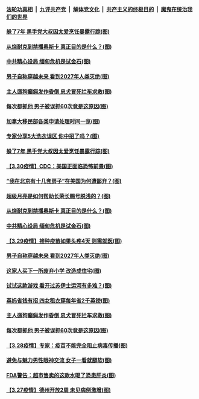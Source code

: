 

####  [法轮功真相](../../../../basic/blob/master/README.md?t=03311731) &nbsp;|&nbsp; [九评共产党](../../../../9ping.md/blob/master/README.md?t=03311731) &nbsp;|&nbsp; [解体党文化](../../../../jtdwh.md/blob/master/README.md?t=03311731)  &nbsp;|&nbsp; [共产主义的终极目的](../../../../gczydzjmd.md/blob/master/README.md?t=03311731) &nbsp;|&nbsp; [魔鬼在统治我们的世界](../../../../mgztzwmdsj.md/blob/master/README.md?t=03311731) 

#### [躲了7年 黑手党大叔因太爱烹饪暴露行踪(图)](../pages/p3/967249.md?t=03311731) 

#### [从烧耐克到禁播奥斯卡 真正目的是什么？(图)](../pages/p3/967179.md?t=03311731) 

#### [中共精心设局 缅甸危机是试金石(图)](../pages/p3/967162.md?t=03311731) 

#### [男子自称穿越未来 看到2027年人类灭绝(图)](../pages/p3/967143.md?t=03311731) 

#### [主人遛狗癫痫发作昏倒 忠犬冒死拦车求救(图)](../pages/p3/967060.md?t=03311731) 

#### [每次都抓他 男子被误抓60次竟是这原因(图)](../pages/p3/967045.md?t=03311731) 

#### [加拿大移民部各类申请处理时间一览(图)](../pages/p3/967304.md?t=03311731) 

#### [专家分享5大洗衣误区 你中招了吗？(图)](../pages/p3/967300.md?t=03311731) 

#### [躲了7年 黑手党大叔因太爱烹饪暴露行踪(图)](../pages/p3/967249.md?t=03311731) 

#### [【3.30疫情】CDC：美国正面临恐怖前景(图)](../pages/p3/967247.md?t=03311731) 

#### [“我在北京有十几套房子”在美国为何遭鄙弃？(图)](../pages/p3/966855.md?t=03311731) 

#### [超级月亮是如何帮助长荣长赐号脱浅的？(图)](../pages/p3/967228.md?t=03311731) 

#### [从烧耐克到禁播奥斯卡 真正目的是什么？(图)](../pages/p3/967179.md?t=03311731) 

#### [中共精心设局 缅甸危机是试金石(图)](../pages/p3/967162.md?t=03311731) 

#### [【3.29疫情】接种疫苗如果头疼4天 则需就医(图)](../pages/p3/967155.md?t=03311731) 

#### [男子自称穿越未来 看到2027年人类灭绝(图)](../pages/p3/967143.md?t=03311731) 

#### [这家人买下一所废弃小学 改造成住宅(图)](../pages/p3/967149.md?t=03311731) 

#### [试试这款游戏 看开过苏伊士运河有多难？(图)](../pages/p3/967144.md?t=03311731) 

#### [英妈省钱有招 四女租衣穿每年省2千英镑(图)](../pages/p3/967071.md?t=03311731) 

#### [主人遛狗癫痫发作昏倒 忠犬冒死拦车求救(图)](../pages/p3/967060.md?t=03311731) 


#### [每次都抓他 男子被误抓60次竟是这原因(图)](../pages/p3/967045.md?t=03311731) 

#### [【3.28疫情】专家：疫苗不能完全阻止病毒传播(图)](../pages/p3/967042.md?t=03311731) 

#### [避免与魅力男性眼神交流 女子一看就腿软(图)](../pages/p3/966995.md?t=03311731) 

#### [FDA警告：超市售卖的这款水喝了恐患肝炎(图)](../pages/p3/966771.md?t=03311731) 

#### [【3.27疫情】德州开放2周 未见病例激增(图)](../pages/p3/966980.md?t=03311731) 

